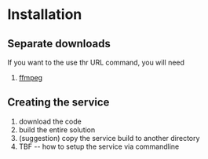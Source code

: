 # Installation

## Separate downloads

If you want to the use thr URL command, you will need
1. [ffmpeg](https://www.ffmpeg.org/download.html)  

## Creating the service
1. download the code
2. build the entire solution
3. (suggestion) copy the service build to another directory
4. TBF -- how to setup the service via commandline

